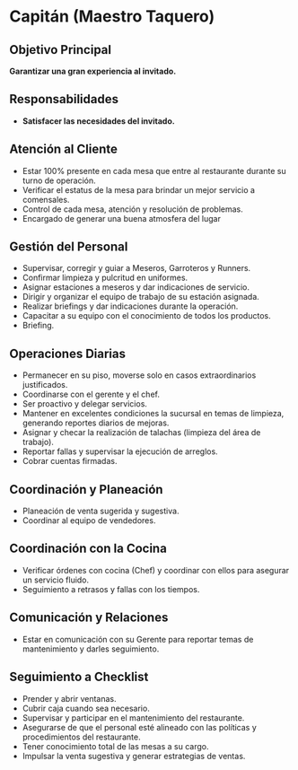 # Capitán (Maestro Taquero)

## Objetivo Principal
**Garantizar una gran experiencia al invitado.**

## Responsabilidades

- **Satisfacer las necesidades del invitado.**

## Atención al Cliente
- Estar 100% presente en cada mesa que entre al restaurante durante su turno de operación.
- Verificar el estatus de la mesa para brindar un mejor servicio a comensales.
- Control de cada mesa, atención y resolución de problemas.
- Encargado de generar una buena atmosfera del lugar

## Gestión del Personal
- Supervisar, corregir y guiar a Meseros, Garroteros y Runners.
- Confirmar limpieza y pulcritud en uniformes.
- Asignar estaciones a meseros y dar indicaciones de servicio.
- Dirigir y organizar el equipo de trabajo de su estación asignada.
- Realizar briefings y dar indicaciones durante la operación.
- Capacitar a su equipo con el conocimiento de todos los productos.
- Briefing.

## Operaciones Diarias
- Permanecer en su piso, moverse solo en casos extraordinarios justificados.
- Coordinarse con el gerente y el chef.
- Ser proactivo y delegar servicios.
- Mantener en excelentes condiciones la sucursal en temas de limpieza, generando reportes diarios de mejoras.
- Asignar y checar la realización de talachas (limpieza del área de trabajo).
- Reportar fallas y supervisar la ejecución de arreglos.
- Cobrar cuentas firmadas.

## Coordinación y Planeación
- Planeación de venta sugerida y sugestiva.
- Coordinar al equipo de vendedores.

## Coordinación con la Cocina
- Verificar órdenes con cocina (Chef) y coordinar con ellos para asegurar un servicio fluido.
- Seguimiento a retrasos y fallas con los tiempos.

## Comunicación y Relaciones
- Estar en comunicación con su Gerente para reportar temas de mantenimiento y darles seguimiento.

## Seguimiento a Checklist
- Prender y abrir ventanas.
- Cubrir caja cuando sea necesario.
- Supervisar y participar en el mantenimiento del restaurante.
- Asegurarse de que el personal esté alineado con las políticas y procedimientos del restaurante.
- Tener conocimiento total de las mesas a su cargo.
- Impulsar la venta sugestiva y generar estrategias de ventas.
